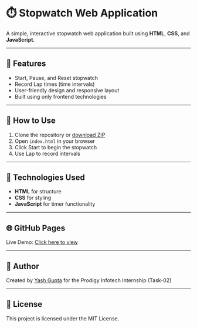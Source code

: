 # ⏱️ Stopwatch Web Application

A simple, interactive stopwatch web application built using **HTML**, **CSS**, and **JavaScript**.

---

## 🔧 Features

- Start, Pause, and Reset stopwatch
- Record Lap times (time intervals)
- User-friendly design and responsive layout
- Built using only frontend technologies

---

## 🚀 How to Use

1. Clone the repository or [download ZIP](https://github.com/yourusername/stopwatch-app/archive/refs/heads/main.zip)
2. Open `index.html` in your browser
3. Click Start to begin the stopwatch
4. Use Lap to record intervals

---

## 📁 Technologies Used

- **HTML** for structure
- **CSS** for styling
- **JavaScript** for timer functionality

---

## 🌐 GitHub Pages

Live Demo: [Click here to view](https://yourusername.github.io/stopwatch-app/)

---

## 🙌 Author

Created by [Yash Gupta](https://github.com/yourusername) for the Prodigy Infotech Internship (Task-02)

---

## 📜 License

This project is licensed under the MIT License.
